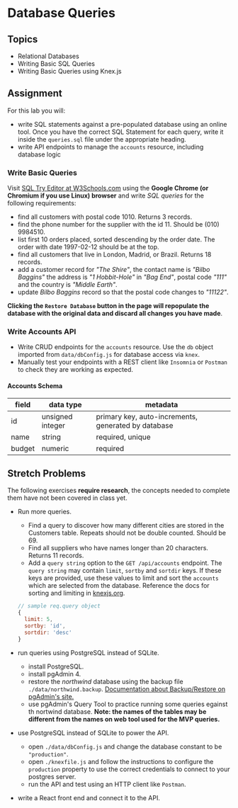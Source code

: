 # Database Queries

## Topics

- Relational Databases
- Writing Basic SQL Queries
- Writing Basic Queries using Knex.js

## Assignment

For this lab you will:

- write SQL statements against a pre-populated database using an online tool.
  Once you have the correct SQL Statement for each query, write it inside the
  `queries.sql` file under the appropriate heading.
- write API endpoints to manage the `accounts` resource, including database
  logic

### Write Basic Queries

Visit
[SQL Try Editor at W3Schools.com](https://www.w3schools.com/Sql/trysql.asp?filename=trysql_select_all)
using the **Google Chrome (or Chromium if you use Linux) browser** and write
_SQL queries_ for the following requirements:

- find all customers with postal code 1010. Returns 3 records.
- find the phone number for the supplier with the id 11. Should be
  (010) 9984510.
- list first 10 orders placed, sorted descending by the order date. The order
  with date 1997-02-12 should be at the top.
- find all customers that live in London, Madrid, or Brazil. Returns 18 records.
- add a customer record for _"The Shire"_, the contact name is _"Bilbo Baggins"_
  the address is _"1 Hobbit-Hole"_ in _"Bag End"_, postal code _"111"_ and the
  country is _"Middle Earth"_.
- update _Bilbo Baggins_ record so that the postal code changes to _"11122"_.

**Clicking the `Restore Database` button in the page will repopulate the
database with the original data and discard all changes you have made**.

### Write Accounts API

- Write CRUD endpoints for the `accounts` resource. Use the `db` object imported
  from `data/dbConfig.js` for database access via `knex`.
- Manually test your endpoints with a REST client like `Insomnia` or `Postman`
  to check they are working as expected.

#### Accounts Schema

| field  | data type        | metadata                                            |
| ------ | ---------------- | --------------------------------------------------- |
| id     | unsigned integer | primary key, auto-increments, generated by database |
| name   | string           | required, unique                                    |
| budget | numeric          | required                                            |

## Stretch Problems

The following exercises **require research**, the concepts needed to complete
them have not been covered in class yet.

- Run more queries.

  - Find a query to discover how many different cities are stored in the
    Customers table. Repeats should not be double counted. Should be 69.
  - Find all suppliers who have names longer than 20 characters. Returns 11
    records.
  - Add a `query string` option to the `GET /api/accounts` endpoint. The
    `query string` may contain `limit`, `sortby` and `sortdir` keys. If these
    keys are provided, use these values to limit and sort the `accounts` which
    are selected from the database. Reference the docs for sorting and limiting
    in [knexjs.org](http://knexjs.org/).

  ```js
  // sample req.query object
  {
    limit: 5,
    sortby: 'id',
    sortdir: 'desc'
  }
  ```

- run queries using PostgreSQL instead of SQLite.
  - install PostgreSQL.
  - install pgAdmin 4.
  - restore the _northwind_ database using the backup file
    `./data/northwind.backup`.
    [Documentation about Backup/Restore on pgAdmin's site.](https://www.pgadmin.org/docs/pgadmin4/development/backup_and_restore.html)
  - use pgAdmin's Query Tool to practice running some queries egainst th
    nortwind database. **Note: the names of the tables may be different from the
    names on web tool used for the MVP queries.**
- use PostgreSQL instead of SQLite to power the API.
  - open `./data/dbConfig.js` and change the database constant to be
    `"production"`.
  - open `./knexfile.js` and follow the instructions to configure the
    `production` property to use the correct credentials to connect to your
    postgres server.
  - run the API and test using an HTTP client like `Postman`.
- write a React front end and connect it to the API.
